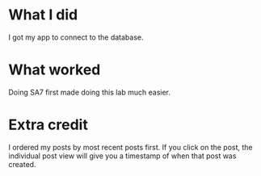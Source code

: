 # What I did
I got my app to connect to the database.

# What worked
Doing SA7 first made doing this lab much easier.

# Extra credit
I ordered my posts by most recent posts first. If you click on the post, the individual post view will give you a timestamp of when that post was created.
